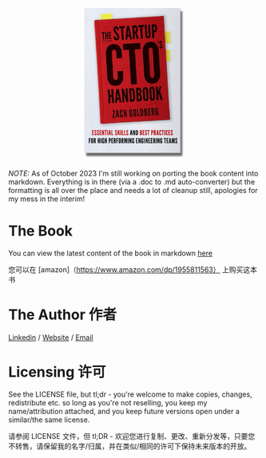 <p align="center">
  <img width="200" src="image.png">
</p>

*NOTE:* As of October 2023 I'm still working on porting the book content into markdown. Everything is in there (via a .doc to .md auto-converter) but the formatting is all over the place and needs a lot of cleanup still, apologies for my mess in the interim!

# The Book
You can view the latest content of the book in markdown [here](StartupCTOHandbook.md)

您可以在 [amazon]（https://www.amazon.com/dp/1955811563） 上购买这本书


# The Author 作者
[Linkedin](https://www.linkedin.com/in/zachgoldberg/) / [Website](https://zachgoldberg.com) / [Email](mailto:zach@zachgoldberg.com)

# Licensing 许可
See the LICENSE file, but tl;dr - you're welcome to make copies, changes, redistribute etc. so long as you're not reselling, you keep my name/attribution attached, and you keep future versions open under a similar/the same license.

请参阅 LICENSE 文件，但 tl;DR - 欢迎您进行复制、更改、重新分发等，只要您不转售，请保留我的名字/归属，并在类似/相同的许可下保持未来版本的开放。